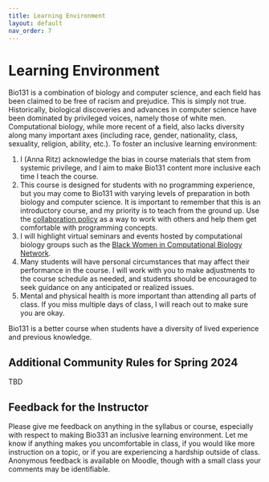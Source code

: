 ```yaml
---
title: Learning Environment
layout: default
nav_order: 7
---
```


# Learning Environment

Bio131 is a combination of biology and computer science, and each field has been claimed to be free of racism and prejudice.  This is simply not true.  Historically, biological discoveries and advances in computer science have been dominated by privileged voices, namely those of white men.  Computational biology, while more recent of a field, also lacks diversity along many important axes (including race, gender, nationality, class, sexuality, religion, ability, etc.).  To foster an inclusive learning environment:

1. I (Anna Ritz) acknowledge the bias in course materials that stem from systemic privilege, and I aim to make Bio131 content more inclusive each time I teach the course.
2. This course is designed for students with no programming experience, but you may come to Bio131 with varying levels of preparation in both biology and computer science. It is important to remember that this is an introductory course, and my priority is to teach from the ground up.  Use the [collaboration policy](policies.md/#collaboration-policy) as a way to work with others and help them get comfortable with programming concepts.
3. I will highlight virtual seminars and events hosted by computational biology groups such as the [Black Women in Computational Biology Network](https://www.blackwomencompbio.org/).
4. Many students will have personal circumstances that may affect their performance in the course.  I will work with you to make adjustments to the course schedule as needed, and students should be encouraged to seek guidance on any anticipated or realized issues.
5. Mental and physical health is more important than attending all parts of class.  If you miss multiple days of class, I will reach out to make sure you are okay.

Bio131 is a better course when students have a diversity of lived experience and previous knowledge.

## Additional Community Rules for Spring 2024

TBD

## Feedback for the Instructor
Please give me feedback on anything in the syllabus or course, especially with respect to making Bio331 an inclusive learning environment.  Let me know if anything makes you uncomfortable in class, if you would like more instruction on a topic, or if you are experiencing a hardship outside of class.  Anonymous feedback is available on Moodle, though with a small class your comments may be identifiable.  
